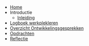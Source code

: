 <!-- docs/_sidebar.md -->
* [Home](/)
* Introductie
  * [Inleiding](Intro/intro.md)
* [Logboek werkplekleren](./Logboek/Logboek.md)
* [Overzicht Ontwikkelingsgesprekken](./Ontwikkelingsgesprekken/Ontwikkelingsgesprekken.md)
* [Opdrachten](./Opdrachten/Opdrachten.md)
* [Reflectie](./Reflectie/Reflectie.md)
